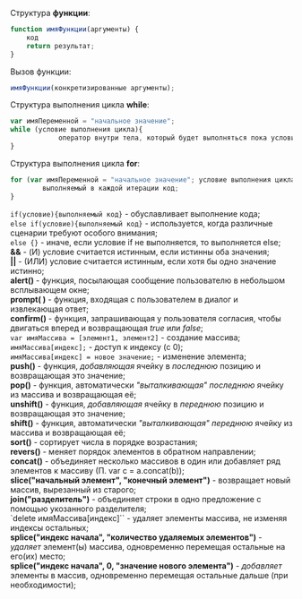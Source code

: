 Структура **функции**:
```javascript
function имяФункции(аргументы) {
	код
	return результат;
}
```
Вызов функции:
```javascript 
имяФункции(конкретизированные аргументы);
```
Структура выполнения цикла **while**:
```javascript
var имяПеременной = "начальное значение";
while (условие выполнения цикла){
			оператор внутри тела, который будет выполняться пока условие верно;
}
```
Структура выполнения цикла **for**:
```javascript
for (var имяПеременной = "начальное значение"; условие выполнения цикла; что делать после каждой итерации) {
		выполняемый в каждой итерации код;
}
```
`if(условие){выполняемый код}` - обуславливает выполнение кода;   
`else if(условие){выполняемый код}` - используется, когда различные сценарии требуют особого внимания;    
`else {}` - иначе, если условие if не выполняется, то выполняется else;     
**&&** - (И) условие считается истинным, если истинны оба значения;    
**||** - (ИЛИ) условие считается истинным, если хотя бы одно значение истинно;   
**alert()** - функция, посылающая сообщение пользователю в небольшом всплывающем окне;    
**prompt( )** - функция, входящая с пользователем в диалог и извлекающая ответ;     
**confirm()** - функция, запрашивающая у пользователя согласия, чтобы двигаться вперед и возвращающая *true* или *false*;    
`var имяМассива = [элемент1, элемент2]` - создание массива;  
`имяМассива[индекс];` - доступ к индексу (с 0);   
`имяМассива[индекс] = новое значение;` - изменение элемента;  
**push()** - функция, *добавляющая* ячейку в *последнюю* позицию и возвращающая это значение;   
**pop()** - функция, автоматически *"выталкивающая" последнюю* ячейку из массива и возвращающая её;     
**unshift()** - функция, *добавляющая* ячейку в *переднюю* позицию и возвращающая это значение;     
**shift()** - функция, автоматически *"выталкивающая" переднюю* ячейку из массива и возвращающая её;    
**sort()** - сортирует числа в порядке возрастания;   
**revers()** - меняет порядок элементов в обратном направлении;   
**concat()** - объединяет несколько массивов в один или добавляет ряд элементов к массиву (П. var c = a.concat(b));   
**slice("начальный элемент", "конечный элемент")** - возвращает новый массив, вырезанный из старого;   
**join("разделитель")** - объединяет строки в одно предложение с помощью укозанного разделителя;    
`delete имяМассива[индекс]`` - удаляет элементы массива, не изменяя индексы остальных;   
**splice("индекс начала", "количество удаляемых элементов")** - *удаляет* элемент(ы) массива, одновременно перемещая остальные на его(их) место;   
**splice("индекс начала", 0, "значение нового элемента")** - *добавляет* элементы в массив, одновременно перемещая остальные дальше (при необходимости);   